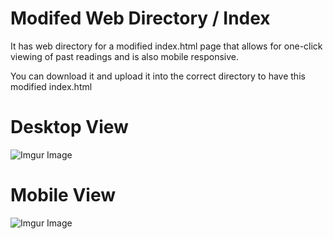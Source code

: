 # Modifed Web Directory / Index
It has web directory for a modified index.html page that allows for one-click viewing of past readings and is also mobile responsive.

You can download it and upload it into the correct directory to have this modified index.html

# Desktop View
![Imgur Image](http://i64.tinypic.com/2csdxck.jpg)
# Mobile View
![Imgur Image](http://i67.tinypic.com/2prz4ia.jpg)

